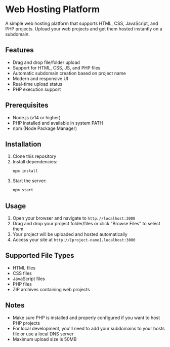 # Web Hosting Platform

A simple web hosting platform that supports HTML, CSS, JavaScript, and PHP projects. Upload your web projects and get them hosted instantly on a subdomain.

## Features

- Drag and drop file/folder upload
- Support for HTML, CSS, JS, and PHP files
- Automatic subdomain creation based on project name
- Modern and responsive UI
- Real-time upload status
- PHP execution support

## Prerequisites

- Node.js (v14 or higher)
- PHP installed and available in system PATH
- npm (Node Package Manager)

## Installation

1. Clone this repository
2. Install dependencies:
   ```bash
   npm install
   ```
3. Start the server:
   ```bash
   npm start
   ```

## Usage

1. Open your browser and navigate to `http://localhost:3000`
2. Drag and drop your project folder/files or click "Browse Files" to select them
3. Your project will be uploaded and hosted automatically
4. Access your site at `http://[project-name].localhost:3000`

## Supported File Types

- HTML files
- CSS files
- JavaScript files
- PHP files
- ZIP archives containing web projects

## Notes

- Make sure PHP is installed and properly configured if you want to host PHP projects
- For local development, you'll need to add your subdomains to your hosts file or use a local DNS server
- Maximum upload size is 50MB
